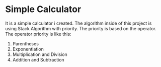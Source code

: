 # Simple Calculator

It is a simple calculator i created. The algorithm inside of this project is using Stack Algorithm with priority. The priority is based on the operator. The operator priority is like this:
1. Parentheses
2. Exponentiation
3. Multiplication and Division
4. Addition and Subtraction

## 
